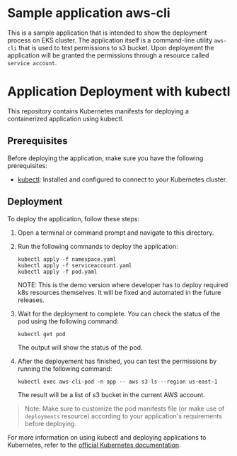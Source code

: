# Sample application aws-cli 

This is a sample application that is intended to show the deployment process on EKS cluster. The application itself is a command-line utility `aws-cli` that is used to test permissions to s3 bucket. Upon deployment the application will be granted the permissions through a resource called `service account`.

# Application Deployment with kubectl

This repository contains Kubernetes manifests for deploying a containerized application using kubectl.

## Prerequisites

Before deploying the application, make sure you have the following prerequisites:

- [kubectl](https://kubernetes.io/docs/tasks/tools/install-kubectl/): Installed and configured to connect to your Kubernetes cluster.

## Deployment

To deploy the application, follow these steps:

1. Open a terminal or command prompt and navigate to this directory.

2. Run the following commands to deploy the application:

    ```shell
    kubectl apply -f namespace.yaml
    kubectl apply -f serviceaccount.yaml
    kubectl apply -f pod.yaml
    ```

    NOTE: This is the demo version where developer has to deploy required k8s resources themselves. It will be fixed and automated in the future releases.

3. Wait for the deployment to complete. You can check the status of the pod using the following command:

    ```shell
    kubectl get pod
    ```

    The output will show the status of the pod.

4. After the deployement has finished, you can test the permissions by running the following command:

    ```shell
    kubectl exec aws-cli-pod -n app -- aws s3 ls --region us-east-1
    ```

    The result will be a list of s3 bucket in the current AWS account.

> Note: Make sure to customize the pod manifests file (or make use of `deployments` resource) according to your application's requirements before deploying.

For more information on using kubectl and deploying applications to Kubernetes, refer to the [official Kubernetes documentation](https://kubernetes.io/docs/).
